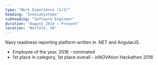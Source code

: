```yaml
---
type: "Work Experience (1/2)"
heading: "InnovaSystems"
subheading: "Software Engineer"
duration: "August 2014 – Present"
location: "Norfolk, VA"
---
```


Navy readiness reporting platform written in .NET and AngularJS.

* Employee of the year, 2016 - nominated
* 1st place in category, 1st place overall - inNOVAtion Hackathon 2016


